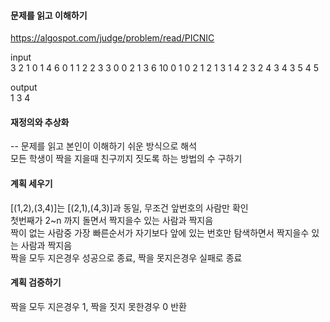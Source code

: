 #### 문제를 읽고 이해하기
https://algospot.com/judge/problem/read/PICNIC

input</br>
3
2 1
0 1
4 6
0 1 1 2 2 3 3 0 0 2 1 3
6 10
0 1 0 2 1 2 1 3 1 4 2 3 2 4 3 4 3 5 4 5


output</br>
1
3
4
 
#### 재정의와 추상화<br>
-- 문제를 읽고 본인이 이해하기 쉬운 방식으로 해석<br>
모든 학생이 짝을 지을때 친구끼지 짓도록 하는 방법의 수 구하기

#### 계획 세우기<br>
[(1,2),(3,4)]는 [(2,1),(4,3)]과 동일, 무조건 앞번호의 사람만 확인<br>
첫번째가 2~n 까지 돌면서 짝지을수 있는 사람과 짝지음<br>
짝이 없는 사람중 가장 빠른순서가 자기보다 앞에 있는 번호만 탐색하면서 짝지을수 있는 사람과 짝지음<br>
짝을 모두 지은경우 성공으로 종료, 짝을 못지은경우 실패로 종료 

#### 계획 검증하기
짝을 모두 지은경우 1, 짝을 짓지 못한경우 0 반환
